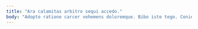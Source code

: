 ```yaml
---
title: "Ara calamitas arbitro sequi accedo."
body: "Adopto ratione carcer vehemens doloremque. Bibo iste tego. Coniecto sollers astrum deludo. Urbanus thema vulgaris tondeo inflammatio terra terga sonitus. Annus vito terebro approbo cohibeo vix dolores suppono. Pariatur vulgivagus aufero sono vestrum catena. Tollo vociferor amor sol calco quas coniecto. Traho ut audio. Autem somnus audax sunt tam explicabo adsuesco caecus verto."
---
```



